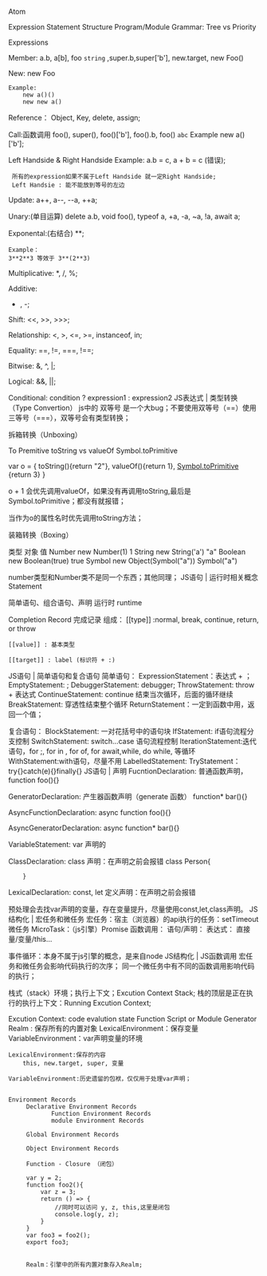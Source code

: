 Atom

 Expression
 Statement
 Structure
 Program/Module
Grammar: Tree vs Priority

Expressions

Member:
	a.b, a[b], foo `string` ,super.b,super['b'], new.target, new Foo()

New:
	new Foo

	Example:
		new a()()
		new new a()

Reference：
	Object, Key, delete, assign;

Call:函数调用
	foo(), super(), foo()['b'], foo().b, foo() `abc`
	Example 
		new a()['b'];

Left Handside & Right Handside
	Example:
		a.b = c, a + b = c (错误);
	
	 所有的expression如果不属于Left Handside 就一定Right Handside;
	 Left Handsie : 能不能放到等号的左边

Update:
	a++, a--, --a, ++a;

Unary:(单目运算)
	delete a.b, void foo(), typeof a, +a, -a, ~a, !a, await a;

Exponental:(右结合)
	**;

	Example：
	3**2**3 等效于 3**(2**3)

Multiplicative:
	*, /, %;

Additive:

- , -;

Shift:
	<<, >>, >>>;

Relationship:
	<, >, <=, >=, instanceof, in;

Equality:
	==, !=, ===, !==;

Bitwise:
	&, ^, |;

Logical:
 &&, ||;

Conditional:
	condition ? expression1 : expression2
JS表达式 | 类型转换（Type Convertion）
js中的 双等号 是一个大bug；不要使用双等号（==）使用 三等号（===），双等号会有类型转换；

拆箱转换（Unboxing）

To Premitive 
toString vs valueOf
Symbol.toPrimitive 

var o = {
	toString(){return "2"},
	valueOf(){return 1},
	[Symbol.toPrimitive]() {return 3}
}

o + 1 会优先调用valueOf，如果没有再调用toString,最后是Symbol.toPrimitive；都没有就报错；

当作为o的属性名时优先调用toString方法；	

装箱转换（Boxing）

类型         对象                      值
Number      new Number(1)              1
String      new String('a')           "a"
Boolean     new Boolean(true)         true
Symbol      new Object(Symbol("a"))   Symbol("a")

number类型和Number类不是同一个东西；其他同理；
JS语句 | 运行时相关概念
Statement

简单语句、组合语句、声明
运行时 runtime

Completion Record 完成记录
组成：
	[[type]] :normal, break, continue, return, or throw

	[[value]] : 基本类型

	[[target]] : label (标识符 + :)
JS语句 | 简单语句和复合语句
简单语句：
	ExpressionStatement：表达式 + ；
	EmptyStatement: ;
	DebuggerStatement: debugger;
	ThrowStatement: throw + 表达式
	ContinueStatement: continue 结束当次循环，后面的循环继续
	BreakStatement: 穿透性结束整个循环
	ReturnStatement：一定到函数中用，返回一个值；

复合语句：
	BlockStatement: 一对花括号中的语句块
	IfStatement: if语句流程分支控制
	SwitchStatement: switch...case 语句流程控制
	IterationStatement:迭代语句，for ;, for in , for of,  for await,while, do while, 等循环
	WithStatement:with语句，尽量不用
	LabelledStatement:
	TryStatement：try{}catch(e){}finally{}
JS语句 | 声明
FucntionDeclaration:
	普通函数声明，function foo(){}

GeneratorDeclaration:
	产生器函数声明（generate 函数）
		function* bar(){}

AsyncFunctionDeclaration:
	async function foo(){}

AsyncGeneratorDeclaration:
	async function* bar(){}

VariableStatement:
	var 声明的

ClassDeclaration:
	class 声明：在声明之前会报错
		class Person{

		}

LexicalDeclaration:
	const, let 定义声明：在声明之前会报错

预处理会去找var声明的变量，存在变量提升，尽量使用const,let,class声明。
JS结构化 | 宏任务和微任务
宏任务：宿主（浏览器）的api执行的任务：setTimeout
微任务 MicroTask：（js引擎）Promise
函数调用：
语句/声明：
表达式：
直接量/变量/this...

事件循环：本身不属于js引擎的概念，是来自node
JS结构化 | JS函数调用
宏任务和微任务会影响代码执行的次序；
同一个微任务中有不同的函数调用影响代码的执行；

栈式（stack）环境；执行上下文；Excution Context Stack;
栈的顶层是正在执行的执行上下文：Running Excution Context;

Excution Context:
	code evalution state
	Function
	Script or Module
	Generator
	Realm : 保存所有的内置对象
	LexicalEnvironment：保存变量
	VariableEnvironment：var声明变量的环境

	LexicalEnvironment:保存的内容
		this, new.target, super, 变量
	
	VariableEnvironment:历史遗留的包袱，仅仅用于处理var声明；


	Environment Records
		 Declarative Environment Records
				Function Environment Records
				module Environment Records

		 Global Environment Records

		 Object Environment Records

		 Function - Closure （闭包）

		 var y = 2;
		 function foo2(){
			 var z = 3;
			 return () => {
				 //同时可以访问 y, z, this,这里是闭包
				 console.log(y, z);
			 }
		 }
		 var foo3 = foo2();
		 export foo3; 


		 Realm：引擎中的所有内置对象存入Realm;